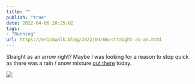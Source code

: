 ```yaml
---
title: ""
publish: "true"
date: 2022-04-06 20:25:02
tags:
- "Running"
url: https://ericmwalk.blog/2022/04/06/straight-as-an.html
---
```

Straight as an arrow right?   Maybe I was looking for a reason to stop quick as there was a  rain / snow mixture [out there](http://www.strava.com/activities/6940747045) today.


![](https://ericmwalk.blog/uploads/2022/e604618a36.jpg)